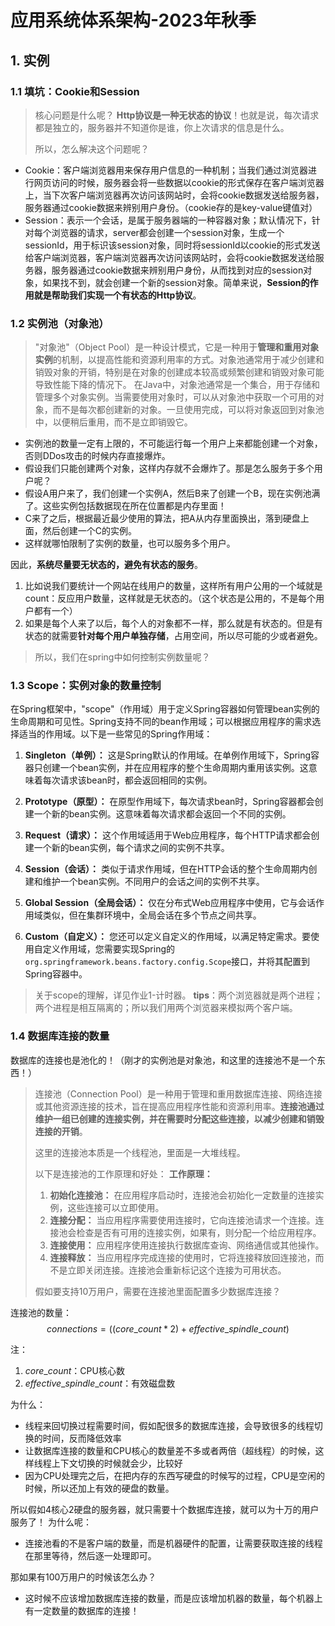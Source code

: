 # 应用系统体系架构-2023年秋季



## 1. 实例

### 1.1 填坑：Cookie和Session

> 核心问题是什么呢？
> **Http协议是一种无状态的协议**！也就是说，每次请求都是独立的，服务器并不知道你是谁，你上次请求的信息是什么。
>
> 所以，怎么解决这个问题呢？

- Cookie：客户端浏览器用来保存用户信息的一种机制；当我们通过浏览器进行网页访问的时候，服务器会将一些数据以cookie的形式保存在客户端浏览器上，当下次客户端浏览器再次访问该网站时，会将cookie数据发送给服务器，服务器通过cookie数据来辨别用户身份。（cookie存的是key-value键值对）
- Session：表示一个会话，是属于服务器端的一种容器对象；默认情况下，针对每个浏览器的请求，server都会创建一个session对象，生成一个sessionId，用于标识该session对象，同时将sessionId以cookie的形式发送给客户端浏览器，客户端浏览器再次访问该网站时，会将cookie数据发送给服务器，服务器通过cookie数据来辨别用户身份，从而找到对应的session对象，如果找不到，就会创建一个新的session对象。简单来说，**Session的作用就是帮助我们实现一个有状态的Http协议**。

### 1.2 实例池（对象池）

> "对象池"（Object Pool）是一种设计模式，它是一种用于**管理和重用对象实例**的机制，以提高性能和资源利用率的方式。对象池通常用于减少创建和销毁对象的开销，特别是在对象的创建成本较高或频繁创建和销毁对象可能导致性能下降的情况下。
> 在Java中，对象池通常是一个集合，用于存储和管理多个对象实例。当需要使用对象时，可以从对象池中获取一个可用的对象，而不是每次都创建新的对象。一旦使用完成，可以将对象返回到对象池中，以便稍后重用，而不是立即销毁它。


- 实例池的数量一定有上限的，不可能运行每一个用户上来都能创建一个对象，否则DDos攻击的时候内存直接爆炸。
- 假设我们只能创建两个对象，这样内存就不会爆炸了。那是怎么服务于多个用户呢？
- 假设A用户来了，我们创建一个实例A，然后B来了创建一个B，现在实例池满了。这些实例包括数据现在所在位置都是内存里面！
- C来了之后，根据最近最少使用的算法，把A从内存里面换出，落到硬盘上面，然后创建一个C的实例。
- 这样就哪怕限制了实例的数量，也可以服务多个用户。

因此，**系统尽量要无状态的，避免有状态的服务**。
1. 比如说我们要统计一个网站在线用户的数量，这样所有用户公用的一个域就是count：反应用户数量，这样就是无状态的。（这个状态是公用的，不是每个用户都有一个）
2. 如果是每个人来了以后，每个人的对象都不一样，那么就是有状态的。但是有状态的就需要**针对每个用户单独存储**，占用空间，所以尽可能的少或者避免。

> 所以，我们在spring中如何控制实例数量呢？

### 1.3 Scope：实例对象的数量控制

在Spring框架中，"scope"（作用域）用于定义Spring容器如何管理bean实例的生命周期和可见性。Spring支持不同的bean作用域；可以根据应用程序的需求选择适当的作用域。以下是一些常见的Spring作用域：

1. **Singleton（单例）：** 这是Spring默认的作用域。在单例作用域下，Spring容器只创建一个bean实例，并在应用程序的整个生命周期内重用该实例。这意味着每次请求该bean时，都会返回相同的实例。

2. **Prototype（原型）：** 在原型作用域下，每次请求bean时，Spring容器都会创建一个新的bean实例。这意味着每次请求都会返回一个不同的实例。

3. **Request（请求）：** 这个作用域适用于Web应用程序，每个HTTP请求都会创建一个新的bean实例，每个请求之间的实例不共享。

4. **Session（会话）：** 类似于请求作用域，但在HTTP会话的整个生命周期内创建和维护一个bean实例。不同用户的会话之间的实例不共享。

5. **Global Session（全局会话）：** 仅在分布式Web应用程序中使用，它与会话作用域类似，但在集群环境中，全局会话在多个节点之间共享。

6. **Custom（自定义）：** 您还可以定义自定义的作用域，以满足特定需求。要使用自定义作用域，您需要实现Spring的`org.springframework.beans.factory.config.Scope`接口，并将其配置到Spring容器中。

> 关于scope的理解，详见作业1-计时器。
> **tips**：两个浏览器就是两个进程；两个进程是相互隔离的；所以我们用两个浏览器来模拟两个客户端。

### 1.4 数据库连接的数量

数据库的连接也是池化的！（刚才的实例池是对象池，和这里的连接池不是一个东西！）

> 连接池（Connection Pool）是一种用于管理和重用数据库连接、网络连接或其他资源连接的技术，旨在提高应用程序性能和资源利用率。**连接池通过维护一组已创建的连接实例，并在需要时分配这些连接，以减少创建和销毁连接的开销**。
> 
> 这里的连接池本质是一个线程池，里面是一大堆线程。
> 
> 以下是连接池的工作原理和好处：
> **工作原理：**
> 1. **初始化连接池：** 在应用程序启动时，连接池会初始化一定数量的连接实例，这些连接可以立即使用。
> 2. **连接分配：** 当应用程序需要使用连接时，它向连接池请求一个连接。连接池会检查是否有可用的连接实例，如果有，则分配一个给应用程序。
> 3. **连接使用：** 应用程序使用连接执行数据库查询、网络通信或其他操作。
> 4. **连接释放：** 当应用程序完成连接的使用时，它将连接释放回连接池，而不是立即关闭连接。连接池会重新标记这个连接为可用状态。
> 
> 假如要支持10万用户，需要在连接池里面配置多少数据库连接？

连接池的数量：
$$ connections = ((core\_count * 2) + effective\_spindle\_count)$$

注：
1. $core\_count$：CPU核心数
2. $effective\_spindle\_count$：有效磁盘数

为什么：
- 线程来回切换过程需要时间，假如配很多的数据库连接，会导致很多的线程切换的时间，反而降低效率
- 让数据库连接的数量和CPU核心的数量差不多或者两倍（超线程）的时候，这样线程上下文切换的时候就会少，比较好
- 因为CPU处理完之后，在把内存的东西写硬盘的时候写的过程，CPU是空闲的时候，所以还加上有效的硬盘的数量。

所以假如4核心2硬盘的服务器，就只需要十个数据库连接，就可以为十万的用户服务了！
为什么呢：
- 连接池看的不是客户端的数量，而是机器硬件的配置，让需要获取连接的线程在那里等待，然后逐一处理即可。

那如果有100万用户的时候该怎么办？
- 这时候不应该增加数据库连接的数量，而是应该增加机器的数量，每个机器上有一定数量的数据库的连接！
